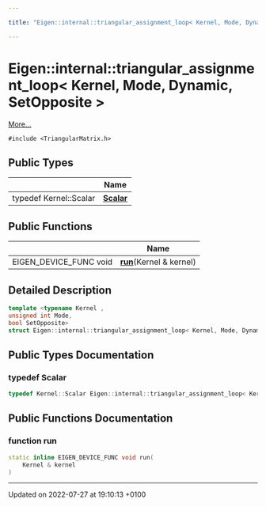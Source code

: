 ```yaml
---

title: "Eigen::internal::triangular_assignment_loop< Kernel, Mode, Dynamic, SetOpposite >"

---
```


# Eigen::internal::triangular_assignment_loop< Kernel, Mode, Dynamic, SetOpposite >



 [More...](#detailed-description)


`#include <TriangularMatrix.h>`

## Public Types

|                | Name           |
| -------------- | -------------- |
| typedef Kernel::Scalar | **[Scalar](http://example.org/classes/structeigen_1_1internal_1_1triangular__assignment__loop_3_01kernel_00_01mode_00_01dynamic_00_01setopposite_01_4/#typedef-scalar)**  |

## Public Functions

|                | Name           |
| -------------- | -------------- |
| EIGEN_DEVICE_FUNC void | **[run](http://example.org/classes/structeigen_1_1internal_1_1triangular__assignment__loop_3_01kernel_00_01mode_00_01dynamic_00_01setopposite_01_4/#function-run)**(Kernel & kernel) |

## Detailed Description

```cpp
template <typename Kernel ,
unsigned int Mode,
bool SetOpposite>
struct Eigen::internal::triangular_assignment_loop< Kernel, Mode, Dynamic, SetOpposite >;
```

## Public Types Documentation

### typedef Scalar

```cpp
typedef Kernel::Scalar Eigen::internal::triangular_assignment_loop< Kernel, Mode, Dynamic, SetOpposite >::Scalar;
```


## Public Functions Documentation

### function run

```cpp
static inline EIGEN_DEVICE_FUNC void run(
    Kernel & kernel
)
```


-------------------------------

Updated on 2022-07-27 at 19:10:13 +0100